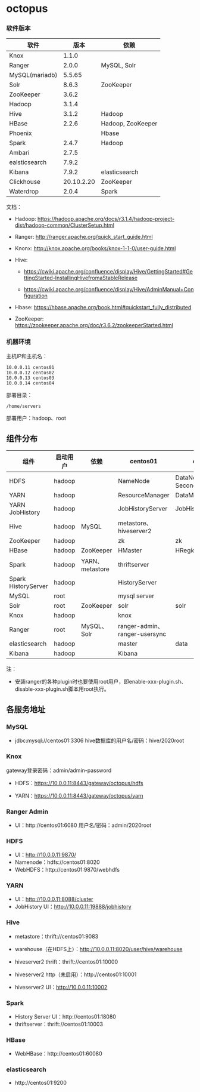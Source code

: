 # octopus

### 软件版本

| 软件           | 版本       | 依赖              |
| -------------- | ---------- | ----------------- |
| Knox           | 1.1.0      |                   |
| Ranger         | 2.0.0      | MySQL, Solr       |
| MySQL(mariadb) | 5.5.65     |                   |
| Solr           | 8.6.3      | ZooKeeper         |
| ZooKeeper      | 3.6.2      |                   |
| Hadoop         | 3.1.4      |                   |
| Hive           | 3.1.2      | Hadoop            |
| HBase          | 2.2.6      | Hadoop, ZooKeeper |
| Phoenix        |            | Hbase             |
| Spark          | 2.4.7      | Hadoop            |
| Ambari         | 2.7.5      |                   |
| ealsticsearch  | 7.9.2      |                   |
| Kibana         | 7.9.2      | elasticsearch     |
| Clickhouse     | 20.10.2.20 | ZooKeeper         |
| Waterdrop      | 2.0.4      | Spark             |

文档：

- Hadoop: https://hadoop.apache.org/docs/r3.1.4/hadoop-project-dist/hadoop-common/ClusterSetup.html

- Ranger: http://ranger.apache.org/quick_start_guide.html

- Knonx: http://knox.apache.org/books/knox-1-1-0/user-guide.html

- Hive: 

  - https://cwiki.apache.org/confluence/display/Hive/GettingStarted#GettingStarted-InstallingHivefromaStableRelease

  - https://cwiki.apache.org/confluence/display/Hive/AdminManual+Configuration

- Hbase: https://hbase.apache.org/book.html#quickstart_fully_distributed

- ZooKeeper: https://zookeeper.apache.org/doc/r3.6.2/zookeeperStarted.html

### 机器环境

主机IP和主机名：

```
10.0.0.11 centos01
10.0.0.12 centos02
10.0.0.13 centos03
10.0.0.14 centos04
```

部署目录：

```
/home/servers
```

部署用户：hadoop、root

## 组件分布

| 组件                | 启动用户 | 依赖             | centos01                      | centos02                    | centos03         | centos04         |
| ------------------- | -------- | ---------------- | ----------------------------- | --------------------------- | ---------------- | ---------------- |
| HDFS                | hadoop   |                  | NameNode                      | DataNode、SecondaryNameNode | DataNode         | DataNode         |
| YARN                | hadoop   |                  | ResourceManager               | DataManager                 | DataManager      | DataManager      |
| YARN JobHistory     | hadoop   |                  | JobHistoryServer              | JobHistoryServer            | JobHistoryServer | JobHistoryServer |
| Hive                | hadoop   | MySQL            | metastore、hiveserver2        |                             |                  |                  |
| ZooKeeper           | hadoop   |                  | zk                            | zk                          | zk               |                  |
| HBase               | hadoop   | ZooKeeper        | HMaster                       | HRegionServer               | HRegionServer    | HRegionServer    |
| Spark               | hadoop   | YARN、 metastore | thriftserver                  |                             |                  |                  |
| Spark HistoryServer | hadoop   |                  | HistoryServer                 |                             |                  |                  |
| MySQL               | root     |                  | mysql server                  |                             |                  |                  |
| Solr                | root     | ZooKeeper        | solr                          | solr                        | solr             |                  |
| Knox                | hadoop   |                  | knox                          |                             |                  |                  |
| Ranger              | root     | MySQL、Solr      | ranger-admin、ranger-usersync |                             |                  |                  |
| elasticsearch       | hadoop   |                  | master                        | data                        | data             | data             |
| Kibana              | hadoop   |                  | Kibana                        |                             |                  |                  |

注：

- 安装ranger的各种plugin时也要使用root用户，即enable-xxx-plugin.sh、disable-xxx-plugin.sh脚本用root执行。

## 各服务地址

### MySQL

- jdbc:mysql://centos01:3306  hive数据库的用户名/密码：hive/2020root

### Knox

gateway登录密码：admin/admin-password

- HDFS：https://10.0.0.11:8443/gateway/octopus/hdfs

- YARN：https://10.0.0.11:8443/gateway/octopus/yarn

### Ranger Admin

- UI：http://centos01:6080   用户名/密码：admin/2020root

### HDFS

- UI：http://10.0.0.11:9870/
- Namenode：hdfs://centos01:8020
- WebHDFS：http://centos01:9870/webhdfs

### YARN

- UI：http://10.0.0.11:8088/cluster
- JobHistory UI：http://10.0.0.11:19888/jobhistory 

### Hive

- metastore：thrift://centos01:9083
- warehouse（在HDFS上）：http://10.0.0.11:8020/user/hive/warehouse
- hiveserver2 thrift：thrift://centos01:10000
- hiveserver2 http（未启用）：http://centos01:10001

- hiveserver2 UI：http://10.0.0.11:10002

### Spark

- History Server UI：http://centos01:18080
- thriftserver：thrift://centos01:10003

### HBase

- WebHBase：http://centos01:60080

### elasticsearch

- http://centos01:9200

